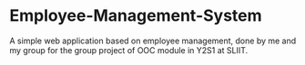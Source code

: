 # Employee-Management-System

A simple web application based on employee management, done by me and my group for the group project of OOC module in Y2S1 at SLIIT.
